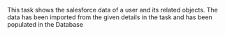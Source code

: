 This task shows the salesforce data of a user and its related objects.
The data has been imported from the given details in the task and has been populated in the Database
